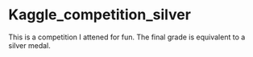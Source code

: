 # Kaggle_competition_silver

This is a competition I attened for fun. The final grade is equivalent to a silver medal. 
